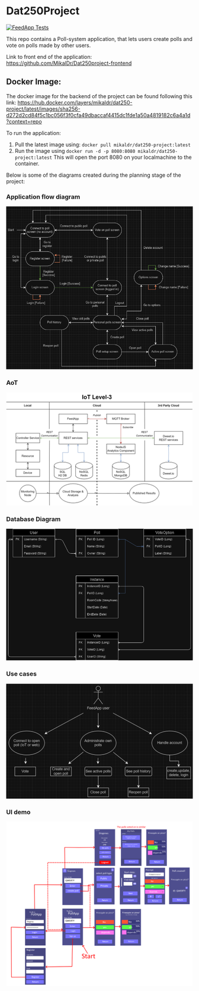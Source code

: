 # Dat250Project

[![FeedApp Tests](../../actions/workflows/gradle.yml/badge.svg)](../../actions/workflows/gradle.yml)

This repo contains a Poll-system application, that lets users create polls and vote on polls made by other users.  

Link to front end of the application: https://github.com/MikalDr/Dat250project-frontend  

## Docker Image:
The docker image for the backend of the project can be found following this link:
https://hub.docker.com/layers/mikaldr/dat250-project/latest/images/sha256-d272d2cd84f5c1bc056f3f0cfa49dbaccaf4415dc1fde1a50a4819182c6a4a1d?context=repo

To run the application:
1. Pull the latest image using: `docker pull mikaldr/dat250-project:latest`
2. Run the image using `docker run -d -p 8080:8080 mikaldr/dat250-project:latest`
   This will open the port 8080 on your localmachine to the container.

Below is some of the diagrams created during the planning stage of the project:
### Application flow diagram
![Applicataion Flow Diagram](https://github.com/Thomas-Johansen/dat250Project/blob/main/Diagrams/Application%20Flow%20Diagram.png?raw=true)
### AoT
![AoT](Diagrams/ArchitecturalDiagram.png)
### Database Diagram
![Database Diagram](https://github.com/Thomas-Johansen/dat250Project/blob/main/Diagrams/Database.drawio%20(4).png?raw=true)
### Use cases
![Use Cases](https://github.com/Thomas-Johansen/dat250Project/blob/main/Diagrams/Use%20cases.png?raw=true)
### UI demo
![UI demo](https://github.com/Thomas-Johansen/dat250Project/blob/main/Diagrams/UserInterfaceDemo.png?raw=true)
 
